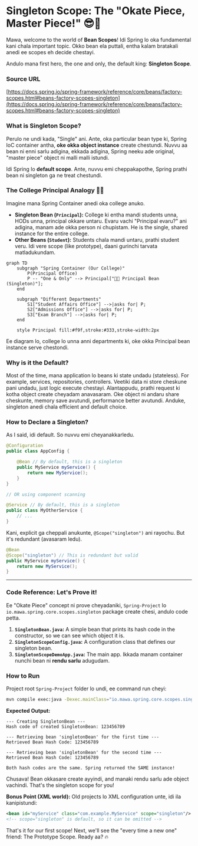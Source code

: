 # Singleton Scope: The "Okate Piece, Master Piece!" 😎👑

Mawa, welcome to the world of **Bean Scopes**! Idi Spring lo oka fundamental kani chala important topic. Okko bean ela puttali, entha kalam bratakali anedi ee scopes eh decide chestayi.

Andulo mana first hero, the one and only, the default king: **Singleton Scope**.

### Source URL
[https://docs.spring.io/spring-framework/reference/core/beans/factory-scopes.html#beans-factory-scopes-singleton](https://docs.spring.io/spring-framework/reference/core/beans/factory-scopes.html#beans-factory-scopes-singleton)

### What is Singleton Scope?
Perulo ne undi kada, "Single" ani. Ante, oka particular bean type ki, Spring IoC container antha, **oke okka object instance** create chestundi. Nuvvu aa bean ni enni sarlu adigina, ekkada adigina, Spring neeku ade original, "master piece" object ni malli malli istundi.

Idi Spring lo **default scope**. Ante, nuvvu emi cheppakapothe, Spring prathi bean ni singleton ga ne treat chestundi.

### The College Principal Analogy 👨‍🏫
Imagine mana Spring Container anedi oka college anuko.
*   **Singleton Bean (`Principal`):** College ki entha mandi students unna, HODs unna, principal okkare untaru. Evaru vachi "Principal evaru?" ani adigina, manam ade okka person ni chupistam. He is the single, shared instance for the entire college.
*   **Other Beans (`Student`):** Students chala mandi untaru, prathi student veru. Idi vere scope (like prototype), daani gurinchi tarvata matladukundam.

```mermaid
graph TD
    subgraph "Spring Container (Our College)"
        P(Principal Office)
        P -- "One & Only" --> Principal["👨‍🏫 Principal Bean (Singleton)"];
    end

    subgraph "Different Departments"
        S1["Student Affairs Office"] -->|asks for| P;
        S2["Admissions Office"] -->|asks for| P;
        S3["Exam Branch"] -->|asks for| P;
    end

    style Principal fill:#f9f,stroke:#333,stroke-width:2px
```
Ee diagram lo, college lo unna anni departments ki, oke okka Principal bean instance serve chestondi.

### Why is it the Default?
Most of the time, mana application lo beans ki state undadu (stateless). For example, services, repositories, controllers. Veetiki data ni store cheskune pani undadu, just logic execute chestayi. Alantappudu, prathi request ki kotha object create cheyadam anavasaram. Oke object ni andaru share cheskunte, memory save avutundi, performance better avutundi. Anduke, singleton anedi chala efficient and default choice.

### How to Declare a Singleton?
As I said, idi default. So nuvvu emi cheyanakkarledu.
```java
@Configuration
public class AppConfig {

    @Bean // By default, this is a singleton
    public MyService myService() {
        return new MyService();
    }
}

// OR using component scanning

@Service // By default, this is a singleton
public class MyOtherService {
    // ...
}
```
Kani, explicit ga cheppali anukunte, `@Scope("singleton")` ani rayochu. But it's redundant (avasaram ledu).
```java
@Bean
@Scope("singleton") // This is redundant but valid
public MyService myService() {
    return new MyService();
}
```

---
### Code Reference: Let's Prove it!
Ee "Okate Piece" concept ni prove cheyadaniki, `Spring-Project` lo `io.mawa.spring.core.scopes.singleton` package create chesi, andulo code petta.

1.  **`SingletonBean.java`:** A simple bean that prints its hash code in the constructor, so we can see which object it is.
2.  **`SingletonScopeConfig.java`:** A configuration class that defines our singleton bean.
3.  **`SingletonScopeDemoApp.java`:** The main app. Ikkada manam container nunchi bean ni **rendu sarlu** adugudam.

### How to Run
Project root `Spring-Project` folder lo undi, ee command run cheyi:
```bash
mvn compile exec:java -Dexec.mainClass="io.mawa.spring.core.scopes.singleton.SingletonScopeDemoApp"
```
**Expected Output:**
```
--- Creating SingletonBean ---
Hash code of created SingletonBean: 123456789

--- Retrieving bean 'singletonBean' for the first time ---
Retrieved Bean Hash Code: 123456789

--- Retrieving bean 'singletonBean' for the second time ---
Retrieved Bean Hash Code: 123456789

Both hash codes are the same. Spring returned the SAME instance!
```
Chusava! Bean okkasare create ayyindi, and manaki rendu sarlu ade object vachindi. That's the singleton scope for you!

**Bonus Point (XML world):**
Old projects lo XML configuration unte, idi ila kanipistundi:
```xml
<bean id="myService" class="com.example.MyService" scope="singleton"/>
<!-- scope="singleton" is default, so it can be omitted -->
```
That's it for our first scope! Next, we'll see the "every time a new one" friend: The Prototype Scope. Ready aa? 🔥
